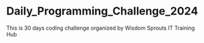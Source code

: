 # Daily_Programming_Challenge_2024
This is 30 days coding challenge organized by Wisdom Sprouts IT Training Hub
